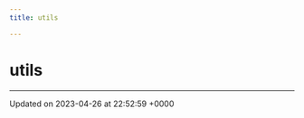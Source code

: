 ```yaml
---
title: utils

---
```


# utils








-------------------------------

Updated on 2023-04-26 at 22:52:59 +0000